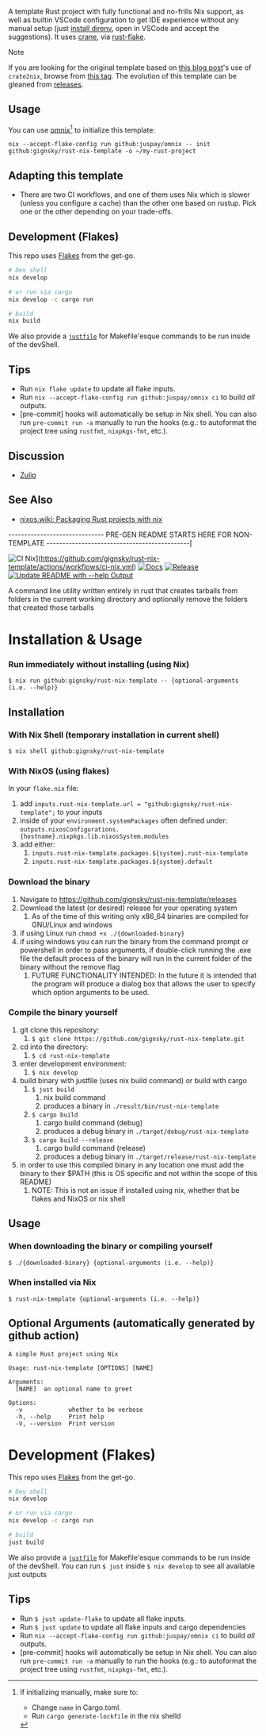 A template Rust project with fully functional and no-frills Nix support, as well as builtin VSCode configuration to get IDE experience without any manual setup (just [install direnv](https://nixos.asia/en/direnv), open in VSCode and accept the suggestions). It uses [crane](https://crane.dev/), via [rust-flake](https://github.com/juspay/rust-flake).

> [!NOTE]
> If you are looking for the original template based on [this blog post](https://srid.ca/rust-nix)'s use of `crate2nix`, browse from [this tag](https://github.com/srid/rust-nix-template/tree/crate2nix). The evolution of this template can be gleaned from [releases](https://github.com/srid/rust-nix-template/releases).

## Usage

You can use [omnix](https://omnix.page/om/init.html)[^omnix] to initialize this template:
```
nix --accept-flake-config run github:juspay/omnix -- init github:gignsky/rust-nix-template -o ~/my-rust-project
```

[^omnix]: If initializing manually, make sure to:
    - Change `name` in Cargo.toml.
    - Run `cargo generate-lockfile` in the nix shelld

## Adapting this template

- There are two CI workflows, and one of them uses Nix which is slower (unless you configure a cache) than the other one based on rustup. Pick one or the other depending on your trade-offs.

## Development (Flakes)

This repo uses [Flakes](https://nixos.asia/en/flakes) from the get-go.

```bash
# Dev shell
nix develop

# or run via cargo
nix develop -c cargo run

# build
nix build
```

We also provide a [`justfile`](https://just.systems/) for Makefile'esque commands to be run inside of the devShell.

## Tips

- Run `nix flake update` to update all flake inputs.
- Run `nix --accept-flake-config run github:juspay/omnix ci` to build _all_ outputs.
- [pre-commit] hooks will automatically be setup in Nix shell. You can also run `pre-commit run -a` manually to run the hooks (e.g.: to autoformat the project tree using `rustfmt`, `nixpkgs-fmt`, etc.).

## Discussion

- [Zulip](https://nixos.zulipchat.com/#narrow/stream/413950-nix)

## See Also

- [nixos.wiki: Packaging Rust projects with nix](https://nixos.wiki/wiki/Rust#Packaging_Rust_projects_with_nix)


------------------------------ PRE-GEN README STARTS HERE FOR NON-TEMPLATE ---------------------------------------------[
   
![CI Nix](https://github.com/gignsky/rust-nix-template/actions/workflows/ci-nix.yml/badge.svg)](https://github.com/gignsky/rust-nix-template/actions/workflows/ci-nix.yml)
[![Docs](https://github.com/gignsky/rust-nix-template/actions/workflows/docs.yml/badge.svg)](https://github.com/gignsky/rust-nix-template/actions/workflows/docs.yml)
[![Release](https://github.com/gignsky/rust-nix-template/actions/workflows/release.yml/badge.svg)](https://github.com/gignsky/rust-nix-template/actions/workflows/release.yml)
[![Update README with --help Output](https://github.com/gignsky/rust-nix-template/actions/workflows/help-to-readme.yml/badge.svg)](https://github.com/gignsky/rust-nix-template/actions/workflows/help-to-readme.yml)

A command line utility written entirely in rust that creates tarballs from folders in the current working directory and optionally remove the folders that created those tarballs

# Installation & Usage
### Run immediately without installing (using Nix)
`$ nix run github:gignsky/rust-nix-template -- {optional-arguments (i.e. --help)}`

## Installation
### With Nix Shell (temporary installation in current shell)
`$ nix shell github:gignsky/rust-nix-template`

### With NixOS (using flakes)
In your `flake.nix` file: 
1. add `inputs.rust-nix-template.url = "github:gignsky/rust-nix-template";` to your inputs
2. inside of your `environment.systemPackages` often defined under: `outputs.nixosConfigurations.{hostname}.nixpkgs.lib.nixosSystem.modules`
3. add either:
   1. `inputs.rust-nix-template.packages.${system}.rust-nix-template`
   2. `inputs.rust-nix-template.packages.${system}.default`

### Download the binary
1. Navigate to https://github.com/gignsky/rust-nix-template/releases
2. Download the latest (or desired) release for your operating system
   1. As of the time of this writing only x86_64 binaries are compiled for GNU/Linux and windows
3. if using Linux run `chmod +x ./{downloaded-binary}`
4. if using windows you can run the binary from the command prompt or powershell in order to pass arguments, if double-click running the .exe file the default process of the binary will run in the current folder of the binary without the remove flag
   1. FUTURE FUNCTIONALITY INTENDED: In the future it is intended that the program will produce a dialog box that allows the user to specify which option arguments to be used. 

### Compile the binary yourself
1. git clone this repository:
   1. `$ git clone https://github.com/gignsky/rust-nix-template.git`
2. cd into the directory:
   1. `$ cd rust-nix-template`
3. enter development environment:
   1. `$ nix develop`
4. build binary with justfile (uses nix build command) or build with cargo
   1. `$ just build`
      1. nix build command
      2. produces a binary in `./result/bin/rust-nix-template`
   2. `$ cargo build`
      1. cargo build command (debug)
      2. produces a debug binary in `./target/debug/rust-nix-template`
   3. `$ cargo build --release`
      1. cargo build command (release)
      2. produces a debug binary in `./target/release/rust-nix-template`
5. in order to use this compiled binary in any location one must add the binary to their $PATH (this is OS specific and not within the scope of this README)
   1. NOTE: This is not an issue if installed using nix, whether that be flakes and NixOS or nix shell

## Usage

### When downloading the binary or compiling yourself   
`$ ./{downloaded-binary} {optional-arguments (i.e. --help)}`

### When installed via Nix
`$ rust-nix-template {optional-arguments (i.e. --help)}`

## Optional Arguments (automatically generated by github action)
```
A simple Rust project using Nix

Usage: rust-nix-template [OPTIONS] [NAME]

Arguments:
  [NAME]  an optional name to greet

Options:
  -v             whether to be verbose
  -h, --help     Print help
  -V, --version  Print version
```

# Development (Flakes)

This repo uses [Flakes](https://nixos.asia/en/flakes) from the get-go.

```bash
# Dev shell
nix develop

# or run via cargo
nix develop -c cargo run

# build
just build
```

We also provide a [`justfile`](https://just.systems/) for Makefile'esque commands to be run inside of the devShell.
You can run `$ just` inside `$ nix develop` to see all available just outputs

## Tips

- Run `$ just update-flake` to update all flake inputs.
- Run `$ just update` to update all flake inputs and cargo dependencies
- Run `nix --accept-flake-config run github:juspay/omnix ci` to build _all_ outputs.
- [pre-commit] hooks will automatically be setup in Nix shell. You can also run `pre-commit run -a` manually to run the hooks (e.g.: to autoformat the project tree using `rustfmt`, `nixpkgs-fmt`, etc.).
